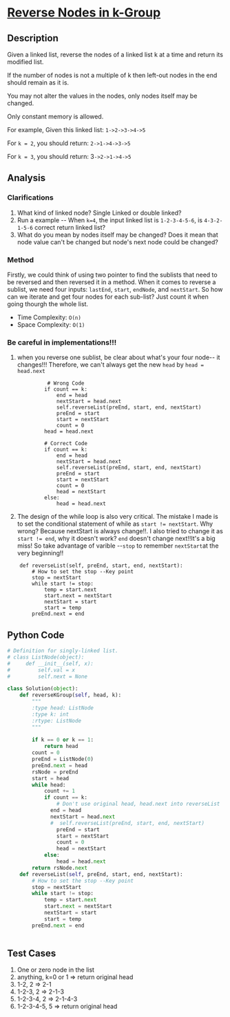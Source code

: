 # [Reverse Nodes in k-Group](https://leetcode.com/problems/reverse-nodes-in-k-group/)

## Description
Given a linked list, reverse the nodes of a linked list k at a time and return its modified list.

If the number of nodes is not a multiple of k then left-out nodes in the end should remain as it is.

You may not alter the values in the nodes, only nodes itself may be changed.

Only constant memory is allowed.

For example,
Given this linked list: `1->2->3->4->5`

For `k = 2`, you should return: `2->1->4->3->5`

For `k = 3`, you should return: 3`->2->1->4->5`

## Analysis
### Clarifications
1. What kind of linked node? Single Linked or double linked?
2. Run a example -- When `k=4`, the input linked list is `1-2-3-4-5-6`, is  `4-3-2-1-5-6` correct return linked list?
3. What do you mean by nodes itself may be changed? Does it mean that node value can't be changed but node's next node could be changed?

### Method
Firstly, we could think of using two pointer to find the sublists that need to be reversed and then reversed it in a method. When it comes to reverse a sublist, we need four inputs: `lastEnd`, `start`, `endNode`, and `nextStart`. So how can we iterate and get four nodes for each sub-list?  Just count it when going thourgh the whole list. 

* Time Complexity: `O(n)`
* Space Complexity: `O(1)`

### Be careful in implementations!!!
1. when you reverse one sublist, be clear about what's your four node-- it changes!!! Therefore, we can't always get the new `head` by `head = head.next`

~~~
			 # Wrong Code
		    if count == k:
		        end = head
		        nextStart = head.next
		        self.reverseList(preEnd, start, end, nextStart)
		        preEnd = start
		        start = nextStart
		        count = 0
		    head = head.next
~~~
~~~ 
		    # Correct Code
		    if count == k:
		        end = head
		        nextStart = head.next
		        self.reverseList(preEnd, start, end, nextStart)
		        preEnd = start
		        start = nextStart
		        count = 0
		        head = nextStart
		    else:
		        head = head.next
~~~

2. The design of the while loop is also very critical. The mistake I made is to set the conditional statement of while as `start != nextStart`. Why wrong? Because nextStart is always change!!. I also tried to change it as `start != end`, why it doesn't work? `end` doesn't change next!!It's a big miss! So take advantage of varible --`stop` to remember `nextStart`at the very beginning!!

~~~
    def reverseList(self, preEnd, start, end, nextStart):
        # How to set the stop --Key point
        stop = nextStart
        while start != stop:
            temp = start.next
            start.next = nextStart
            nextStart = start
            start = temp
        preEnd.next = end
~~~

## Python Code
~~~Python
# Definition for singly-linked list.
# class ListNode(object):
#     def __init__(self, x):
#         self.val = x
#         self.next = None

class Solution(object):
    def reverseKGroup(self, head, k):
        """
        :type head: ListNode
        :type k: int
        :rtype: ListNode
        """
        
        if k == 0 or k == 1:
            return head
        count = 0
        preEnd = ListNode(0)
        preEnd.next = head
        rsNode = preEnd
        start = head
        while head:
		    count += 1
		    if count == k:
		        # Don't use original head, head.next into reverseList
		      end = head
		      nextStart = head.next
		      #  self.reverseList(preEnd, start, end, nextStart)
		        preEnd = start
		        start = nextStart
		        count = 0
		        head = nextStart
		    else:
		        head = head.next
        return rsNode.next
    def reverseList(self, preEnd, start, end, nextStart):
        # How to set the stop --Key point
        stop = nextStart
        while start != stop:
            temp = start.next
            start.next = nextStart
            nextStart = start
            start = temp
        preEnd.next = end
        
~~~

## Test Cases
1. One or zero node in the list
2. anything, k=0 or 1 => return original head
2. 1-2, 2  => 2-1
3. 1-2-3, 2 => 2-1-3
4. 1-2-3-4, 2 => 2-1-4-3
5. 1-2-3-4-5, 5 => return original head

